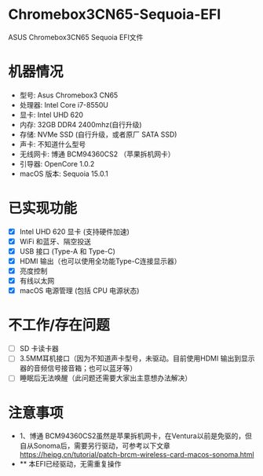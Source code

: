 # Chromebox3CN65-Sequoia-EFI
ASUS Chromebox3CN65 Sequoia EFI文件

# 机器情况

- 型号: Asus Chromebox3 CN65
- 处理器: Intel Core i7-8550U
-  显卡: Intel UHD 620
- 内存: 32GB DDR4 2400mhz(自行升级)
- 存储: NVMe SSD (自行升级，或者原厂 SATA SSD)
- 声卡: 不知道什么型号
-  无线网卡: 博通 BCM94360CS2 （苹果拆机网卡）
-  引导器: OpenCore 1.0.2
-  macOS 版本: Sequoia 15.0.1

# 已实现功能

- [x] Intel UHD 620 显卡 (支持硬件加速)      
- [x] WiFi 和蓝牙、隔空投送
- [x]  USB 接口 (Type-A 和 Type-C)
- [x] HDMI 输出（也可以使用全功能Type-C连接显示器）
- [x] 亮度控制
- [x] 有线以太网
- [x] macOS 电源管理 (包括 CPU 电源状态)
 
 # 不工作/存在问题
 
- [ ] SD 卡读卡器
- [ ] 3.5MM耳机接口（因为不知道声卡型号，未驱动。目前使用HDMI 输出到显示器的音频信号接音箱；也可以蓝牙等）
- [ ] 睡眠后无法唤醒（此问题还需要大家出主意想办法解决）
# 注意事项
- 1、博通 BCM94360CS2虽然是苹果拆机网卡，在Ventura以前是免驱的，但自从Sonoma后，需要另行驱动，可参考以下文章
https://heipg.cn/tutorial/patch-brcm-wireless-card-macos-sonoma.html
- ** 本EFI已经驱动，无需重复操作
